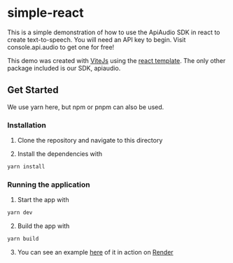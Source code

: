 # simple-react

This is a simple demonstration of how to use the ApiAudio SDK in react to create text-to-speech. You will need an API key to begin. Visit console.api.audio to get one for free!

This demo was created with [ViteJs](https://vitejs.dev/) using the [react template](https://adiati.com/vite-with-react-template). The only other package included is our SDK, apiaudio.

## Get Started

We use yarn here, but npm or pnpm can also be used.

### Installation

1. Clone the repository and navigate to this directory

2. Install the dependencies with

```bash
yarn install
```

### Running the application

1. Start the app with

```bash
yarn dev
```

2. Build the app with

```bash
yarn build
```

3. You can see an example [here](https://apiaudio-react-demo.onrender.com/) of it in action on [Render](http://www.render.com)

